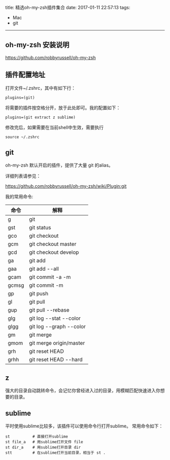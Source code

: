 title: 精选oh-my-zsh插件集合
date: 2017-01-11 22:57:13
tags:
  - Mac
  - git
---

## oh-my-zsh 安装说明

https://github.com/robbyrussell/oh-my-zsh

## 插件配置地址

打开文件~/.zshrc，其中有如下行：

```
plugins=(git)
```

将需要的插件按空格分开，放于此处即可。我的配置如下：

```
plugins=(git extract z sublime)
```

修改完后，如果需要在当前shell中生效，需要执行

```
source ~/.zshrc
```

## git


oh-my-zsh 默认开启的插件，提供了大量 git 的alias。

详细列表请参见：

https://github.com/robbyrussell/oh-my-zsh/wiki/Plugin:git

我的常用命令:

| 命令    | 解释 | 
| ------ | -----  |
| g       | git   |
| gst     | git status |
| gco     | git checkout |
| gcm     | git checkout master |
| gcd     | git checkout develop |
| ga      | git add|
| gaa     | git add --all    |
| gcam    | git commit -a -m |
| gcmsg   | git commit -m |
| gp      | git push |
| gl      | git pull |
| gup     | git pull --rebase |
| glg     | git log --stat --color |
| glgg    | git log --graph --color |
| gm      | git merge |
| gmom    | git merge origin/master |
| grh     | git reset HEAD |
| grhh    | git reset HEAD --hard |


## z

强大的目录自动跳转命令，会记忆你曾经进入过的目录，用模糊匹配快速进入你想要的目录。

## sublime

平时使用sublime比较多，该插件可以使用命令行打开sublime。
常用命令如下：

```
st          # 直接打开sublime
st file_a   # 用sublime打开文件 file
st dir_a    # 用sublime打开目录 dir
stt         # 在sublime打开当前目录，相当于 st .
```